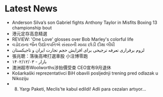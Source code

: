 # Latest News
-  Anderson Silva’s son Gabriel fights Anthony Taylor in Misfits Boxing 13 championship bout
-  港元定存高息精選
-  REVIEW: 'One Love' glosses over Bob Marley's colorful life
-  વડોદરાના જૈન ઉદ્યોગપતિએ સંસારની માયા છોડી દીક્ષા લીધી
-  لزوم برقراری تعرفه ترجیحی برای افزایش حجم تجارت ایران و تاجیکستان
-  張兆聰：落後高啤打選車股 小注博零跑
-  بازار - ۱۴۰۲/۱۲/۰۳
-  澳洲超市Woolworths涉抬價受查 CEO宣布9月退休
-  Košarkaški reprezentativci BiH obavili posljednji trening pred odlazak u Nikoziju
-  8. Yargı Paketi, Meclis'te kabul edildi! Adli para cezaları artıyor...
